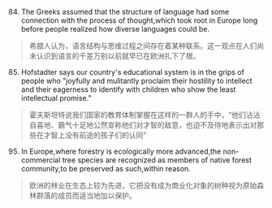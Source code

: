 84. The Greeks assumed that the structure of language had some connection with the process of thought,which took root in Europe long before people realized how diverse languages could be.
> 希腊人认为，语言结构与思维过程之间存在着某种联系。这一观点在人们尚未认识到语言的千差万别以前就早已在欧洲扎下了根。
85. Hofstadter says our country's educational system is in the grips of people who "joyfully and mulitantly proclaim their hostility to intellect and their eagerness to identify with children who show the least intellectual promise."
> 霍夫斯坦特说我们国家的教育体制掌握在这样的一群人的手中，“他们沾沾自喜地、霸气十足地公然宣称他们对才智的敌意，也迫不及待地表示出对那些在才智上没有前途的孩子们的认同”
95. In Europe,where forestry is ecologically more advanced,the non-commercial tree species are recognized as members of native forest community,to be preserved as such,within reason.
> 欧洲的林业在生态上较为先进，它把没有成为商业化对象的树种视为原始森林群落的成员而适当地加以保护。